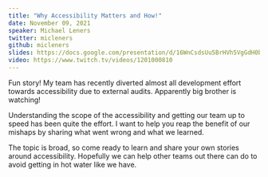 ```yaml
---
title: "Why Accessibility Matters and How!"
date: November 09, 2021
speaker: Michael Leners
twitter: micleners
github: micleners
slides: https://docs.google.com/presentation/d/16WnCsdsUu5BrHVh5VgGdH0bB7Bz6sLZY/edit#slide=id.p1
video: https://www.twitch.tv/videos/1201000810
---
```


Fun story! My team has recently diverted almost all development effort towards accessibility due to external audits. Apparently big brother is watching!

Understanding the scope of the accessibility and getting our team up to speed has been quite the effort. I want to help you reap the benefit of our mishaps by sharing what went wrong and what we learned.

The topic is broad, so come ready to learn and share your own stories around accessibility. Hopefully we can help other teams out there can do to avoid getting in hot water like we have.
